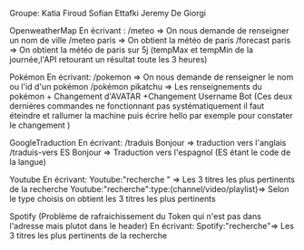 Groupe:
    Katia Firoud
    Sofian Ettafki
    Jeremy De Giorgi

OpenweatherMap
En écrivant : 
/meteo => On nous demande de renseigner un nom de ville 
/meteo paris => On obtient la météo de paris 
/forecast paris => On obtient la météo de paris sur 5j (tempMax et tempMin de la journée,l'API retourant un résultat toute les 3 heures)  

Pokémon 
En écrivant:
/pokemon => On nous demande de renseigner le nom ou l'id d'un pokémon 
/pokémon pikatchu => Les renseignements du pokémon + Changement d'AVATAR +Changement Username Bot (Ces deux dernières commandes ne fonctionnant pas systématiquement il faut éteindre et rallumer la machine puis écrire hello par exemple pour constater le changement )

GoogleTraduction
En écrivant: 
/traduis Bonjour => traduction vers l'anglais 
/traduis-vers ES Bonjour => Traduction vers l'espagnol (ES étant le code de la langue)

Youtube
En écrivant:
Youtube:"recherche " => Les 3 titres les plus pertinents de la recherche 
Youtube:"recherche":type:(channel/video/playlist)=> Selon le type choisis on obtient les 3 titres les plus pertinents 

Spotify (Problème de rafraichissement du Token qui n'est pas dans l'adresse mais plutot dans le header)
En écrivant: 
Spotify:"recherche"=> Les 3 titres les plus pertinents de la recherche 